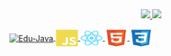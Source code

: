 <div align="center">
  <a href="https://github.com/edusousa1">
  <img height="180em" src="https://github-readme-stats.vercel.app/api?username=edusousa1&show_icons=true&theme=dark&include_all_commits=true&count_private=true"/>
  <img height="180em" src="https://github-readme-stats.vercel.app/api/top-langs/?username=edusousa1&layout=compact&langs_count=7&theme=dark"/>
</div>
<div style="display: inline_block"><br>
          
  <img align="center" alt="Edu-Java" height="40" width="40" src="https://cdn.jsdelivr.net/gh/devicons/devicon/icons/java/java-plain.svg">       
  <img align="center" alt="Edu-Js" height="30" width="40" src="https://raw.githubusercontent.com/devicons/devicon/master/icons/javascript/javascript-plain.svg">
  <img align="center" alt="Edu-React" height="30" width="40" src="https://raw.githubusercontent.com/devicons/devicon/master/icons/react/react-original.svg">
  <img align="center" alt="Edu-HTML" height="30" width="40" src="https://raw.githubusercontent.com/devicons/devicon/master/icons/html5/html5-original.svg">
  <img align="center" alt="Edu-CSS" height="30" width="40" src="https://raw.githubusercontent.com/devicons/devicon/master/icons/css3/css3-original.svg">
</div>
